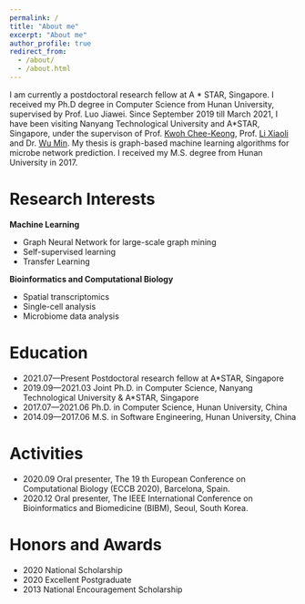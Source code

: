 ```yaml
---
permalink: /
title: "About me"
excerpt: "About me"
author_profile: true
redirect_from: 
  - /about/
  - /about.html
---
```


I am currently a postdoctoral research fellow at A * STAR, Singapore. I received my Ph.D degree in Computer Science from Hunan University, supervised by Prof. Luo Jiawei. Since September 2019 till March 2021, I have been visiting Nanyang Technological University and A*STAR, Singapore, under the supervison of Prof. [Kwoh Chee-Keong](https://personal.ntu.edu.sg/asckkwoh/), Prof. [Li Xiaoli](https://personal.ntu.edu.sg/xlli/) and Dr. [Wu Min](https://sites.google.com/site/wumincf/). My thesis is graph-based machine learning algorithms for microbe network prediction. I received my M.S. degree from Hunan University in 2017.

# Research Interests
**Machine Learning**
- Graph Neural Network for large-scale graph mining
- Self-supervised learning
- Transfer Learning

**Bioinformatics and Computational Biology**
- Spatial transcriptomics
- Single-cell analysis
- Microbiome data analysis

# Education
- 2021.07—Present   Postdoctoral research fellow at A*STAR, Singapore
- 2019.09—2021.03   Joint Ph.D. in Computer Science, Nanyang Technological University & A*STAR, Singapore
- 2017.07—2021.06   Ph.D. in Computer Science, Hunan University, China
- 2014.09—2017.06   M.S. in Software Engineering, Hunan University, China 

# Activities
- 2020.09   Oral presenter, The 19 th European Conference on Computational Biology (ECCB 2020), Barcelona, Spain.
- 2020.12   Oral presenter, The IEEE International Conference on Bioinformatics and Biomedicine (BIBM), Seoul, South Korea.

# Honors and Awards
- 2020 National Scholarship
- 2020 Excellent Postgraduate
- 2013 National Encouragement Scholarship


<script type="text/javascript" id="clustrmaps" src="//clustrmaps.com/map_v2.js?d=8D0XnQtyG8lfckDdFT7ZfrCMSqc-gPw84_X6pr5wfP4&cl=ffffff&w=a"></script>
